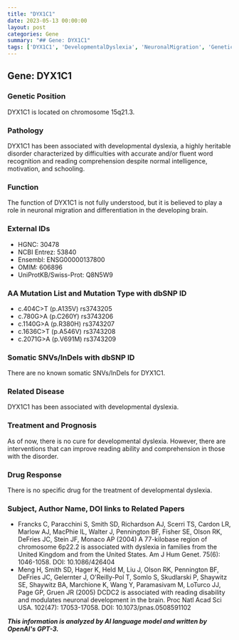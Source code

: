 ```yaml
---
title: "DYX1C1"
date: 2023-05-13 00:00:00
layout: post
categories: Gene
summary: "## Gene: DYX1C1"
tags: ['DYX1C1', 'DevelopmentalDyslexia', 'NeuronalMigration', 'GeneticVariants', 'ReadingDisability', 'Interventions', 'NeuronalDevelopment', 'GeneticAssociation']
---
```


## Gene: DYX1C1

### Genetic Position
DYX1C1 is located on chromosome 15q21.3.

### Pathology
DYX1C1 has been associated with developmental dyslexia, a highly heritable disorder characterized by difficulties with accurate and/or fluent word recognition and reading comprehension despite normal intelligence, motivation, and schooling.

### Function
The function of DYX1C1 is not fully understood, but it is believed to play a role in neuronal migration and differentiation in the developing brain.

### External IDs
- HGNC: 30478
- NCBI Entrez: 53840
- Ensembl: ENSG00000137800
- OMIM: 606896
- UniProtKB/Swiss-Prot: Q8N5W9

### AA Mutation List and Mutation Type with dbSNP ID
- c.404C>T (p.A135V) rs3743205
- c.780G>A (p.C260Y) rs3743206
- c.1140G>A (p.R380H) rs3743207
- c.1636C>T (p.A546V) rs3743208
- c.2071G>A (p.V691M) rs3743209

### Somatic SNVs/InDels with dbSNP ID
There are no known somatic SNVs/InDels for DYX1C1.

### Related Disease
DYX1C1 has been associated with developmental dyslexia.

### Treatment and Prognosis
As of now, there is no cure for developmental dyslexia. However, there are interventions that can improve reading ability and comprehension in those with the disorder.

### Drug Response
There is no specific drug for the treatment of developmental dyslexia.

### Subject, Author Name, DOI links to Related Papers
- Francks C, Paracchini S, Smith SD, Richardson AJ, Scerri TS, Cardon LR, Marlow AJ, MacPhie IL, Walter J, Pennington BF, Fisher SE, Olson RK, DeFries JC, Stein JF, Monaco AP (2004) A 77-kilobase region of chromosome 6p22.2 is associated with dyslexia in families from the United Kingdom and from the United States. Am J Hum Genet. 75(6): 1046-1058. DOI: 10.1086/426404
- Meng H, Smith SD, Hager K, Held M, Liu J, Olson RK, Pennington BF, DeFries JC, Gelernter J, O'Reilly-Pol T, Somlo S, Skudlarski P, Shaywitz SE, Shaywitz BA, Marchione K, Wang Y, Paramasivam M, LoTurco JJ, Page GP, Gruen JR (2005) DCDC2 is associated with reading disability and modulates neuronal development in the brain. Proc Natl Acad Sci USA. 102(47): 17053-17058. DOI: 10.1073/pnas.0508591102

**_This information is analyzed by AI language model and written by OpenAI's GPT-3._**
